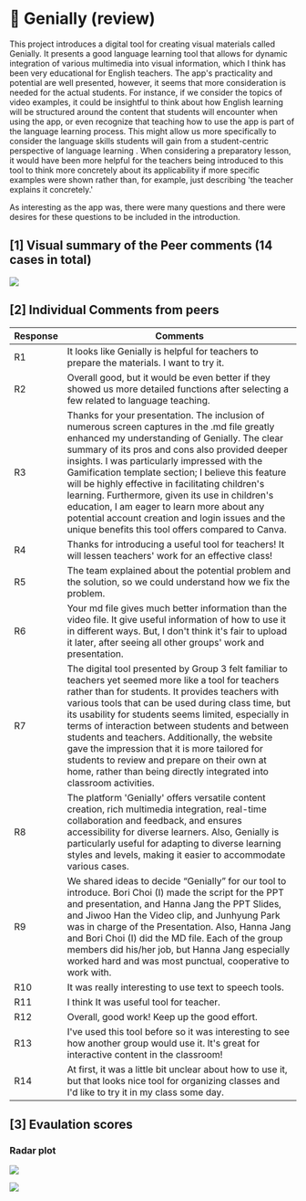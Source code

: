 # 💙 Genially (review)
This project introduces a digital tool for creating visual materials called Genially. It presents a good language learning tool that allows for dynamic integration of various multimedia into visual information, which I think has been very educational for English teachers. The app's practicality and potential are well presented, however, it seems that more consideration is needed for the actual students. For instance, if we consider the topics of video examples, it could be insightful to think about how English learning will be structured around the content that students will encounter when using the app, or even recognize that teaching how to use the app is part of the language learning process. This might allow us more specifically to consider the language skills students will gain from a student-centric perspective of language learning . When considering a preparatory lesson, it would have been more helpful for the teachers being introduced to this tool to think more concretely about its applicability if more specific examples were shown rather than, for example, just describing 'the teacher explains it concretely.'

As interesting as the app was, there were many questions and there were desires for these questions to be included in the introduction.

## [1] Visual summary of the Peer comments (14 cases in total)

![](https://github.com/MK316/Spring2024/blob/main/DLTESOL/project/WCG3.png)

## [2] Individual Comments from peers

|Response	|Comments|
|--|--|
|R1| It looks like Genially is helpful for teachers to prepare the materials. I want to try it.|
|R2	|Overall good, but it would be even better if they showed us more detailed functions after selecting a few related to language teaching.|
|R3	|Thanks for your presentation. The inclusion of numerous screen captures in the .md file greatly enhanced my understanding of Genially. The clear summary of its pros and cons also provided deeper insights. I was particularly impressed with the Gamification template section; I believe this feature will be highly effective in facilitating children's learning. Furthermore, given its use in children's education, I am eager to learn more about any potential account creation and login issues and the unique benefits this tool offers compared to Canva.|
|R4|Thanks for introducing a useful tool for teachers! It will lessen teachers' work for an effective class!|
|R5	|The team explained about the potential problem and the solution, so we could understand how we fix the problem.|
|R6	|Your md file gives much better information than the video file. It give useful information of how to use it in different ways. But, I don't think it's fair to upload it later, after seeing all other groups' work and presentation.|
|R7	|The digital tool presented by Group 3 felt familiar to teachers yet seemed more like a tool for teachers rather than for students. It provides teachers with various tools that can be used during class time, but its usability for students seems limited, especially in terms of interaction between students and between students and teachers. Additionally, the website gave the impression that it is more tailored for students to review and prepare on their own at home, rather than being directly integrated into classroom activities.|
|R8	|The platform 'Genially' offers versatile content creation, rich multimedia integration, real-time collaboration and feedback, and ensures accessibility for diverse learners. Also, Genially is particularly useful for adapting to diverse learning styles and levels, making it easier to accommodate various cases.|
|R9	|We shared ideas to decide “Genially” for our tool to introduce. Bori Choi (I) made the script for the PPT and presentation, and Hanna Jang the PPT Slides, and Jiwoo Han the Video clip, and Junhyung Park was in charge of the Presentation. Also, Hanna Jang and Bori Choi (I) did the MD file. Each of the group members did his/her job, but Hanna Jang especially worked hard and was most punctual, cooperative to work with.|
|R10|It was really interesting to use text to speech tools.	|
|R11|I think It was useful tool for teacher.|
|R12|Overall, good work! Keep up the good effort.	|
|R13|I've used this tool before so it was interesting to see how another group would use it. It's great for interactive content in the classroom!	|
|R14|At first, it was a little bit unclear about how to use it, but that looks nice tool for organizing classes and I'd like to try it in my class some day.|

## [3] Evaulation scores

### Radar plot
![](https://github.com/MK316/Spring2024/blob/main/DLTESOL/data/radar-total.png)

![](https://github.com/MK316/Spring2024/blob/main/DLTESOL/data/radar-G3.png)


